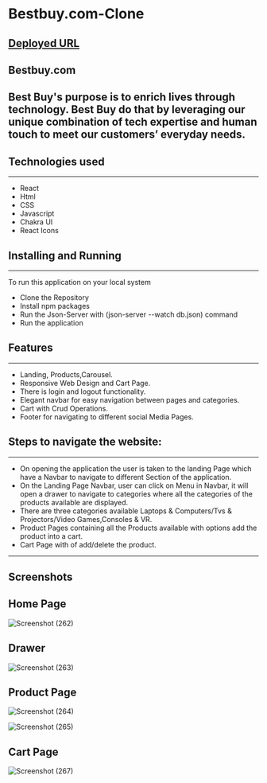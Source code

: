 
# Bestbuy.com-Clone
## [Deployed URL](https://shopping-hub.vercel.app/)
## Bestbuy.com

 Best Buy's purpose is to enrich lives through technology. Best Buy do that by leveraging our unique combination of tech expertise and human touch to meet our customers’ everyday needs.
---

## Technologies used

<hr>

- React
- Html
- CSS
- Javascript
- Chakra UI
- React Icons


## Installing and Running

<hr>

To run this application on your local system

- Clone the Repository
- Install npm packages
- Run the Json-Server with (json-server --watch db.json) command
- Run the application

## Features

---
- Landing, Products,Carousel.
- Responsive Web Design and Cart Page.
- There is login and logout functionality.
- Elegant navbar for easy navigation between pages and categories.
- Cart with Crud Operations.
- Footer for navigating to different social Media Pages.

## Steps to navigate the website:

<hr>

- On opening the application the user is taken to the landing Page which have a Navbar to navigate to different Section of the application.
- On the Landing Page Navbar, user can click on Menu in Navbar, it will open a drawer to navigate to categories where all the categories of the products available are displayed.
- There are three categories available Laptops & Computers/Tvs & Projectors/Video Games,Consoles & VR.
- Product Pages containing all the Products available with options add the product into a cart.
- Cart Page with of add/delete the product.

---

## Screenshots
## Home Page
![Screenshot (262)](https://user-images.githubusercontent.com/107202480/228043229-6f6cc4ba-cd15-4e34-a462-ac2cc7bcbf95.png)
## Drawer
![Screenshot (263)](https://user-images.githubusercontent.com/107202480/228043298-d1939d97-ac13-495f-bc5c-b29fa32b988b.png)
## Product Page
![Screenshot (264)](https://user-images.githubusercontent.com/107202480/228043321-90b4017d-59f5-4fd8-afc3-beb0d9cf782c.png)

![Screenshot (265)](https://user-images.githubusercontent.com/107202480/228043371-59bc666d-5904-4a0d-a9ff-8b1a7f98cae6.png)
## Cart Page
![Screenshot (267)](https://user-images.githubusercontent.com/107202480/228043418-6cd6aca0-6b0c-4423-881c-b8ecb6fe63cc.png)
